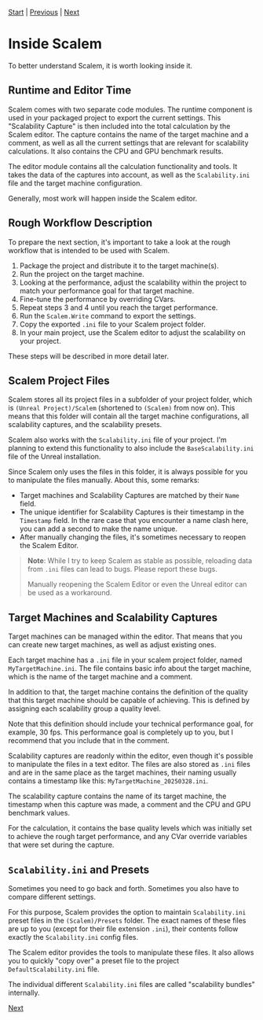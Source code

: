 [Start](../../index.md) | [Previous](../Introduction/index.md) | [Next](../Window-Overview/index.md)

# Inside Scalem

To better understand Scalem, it is worth looking inside it.

## Runtime and Editor Time

Scalem comes with two separate code modules.
The runtime component is used in your packaged project to export the current settings.
This "Scalability Capture" is then included into the total calculation by the Scalem editor.
The capture contains the name of the target machine and a comment, as well as all the current settings that are relevant for scalability calculations.
It also contains the CPU and GPU benchmark results.

The editor module contains all the calculation functionality and tools.
It takes the data of the captures into account, as well as the `Scalability.ini` file and the target machine configuration.

Generally, most work will happen inside the Scalem editor.

## Rough Workflow Description

To prepare the next section, it's important to take a look at the rough workflow that is intended to be used with Scalem.

1. Package the project and distribute it to the target machine(s).
2. Run the project on the target machine.
3. Looking at the performance, adjust the scalability within the project to match your performance goal for that target machine.
4. Fine-tune the performance by overriding CVars.
5. Repeat steps 3 and 4 until you reach the target performance.
6. Run the `Scalem.Write` command to export the settings.
7. Copy the exported `.ini` file to your Scalem project folder.
8. In your main project, use the Scalem editor to adjust the scalability on your project.

These steps will be described in more detail later.

## Scalem Project Files

Scalem stores all its project files in a subfolder of your project folder, which is `(Unreal Project)/Scalem` (shortened to `(Scalem)` from now on).
This means that this folder will contain all the target machine configurations, all scalability captures, and the scalability presets.

Scalem also works with the `Scalability.ini` file of your project.
I'm planning to extend this functionality to also include the `BaseScalability.ini` file of the Unreal installation.

Since Scalem only uses the files in this folder, it is always possible for you to manipulate the files manually.
About this, some remarks:

- Target machines and Scalability Captures are matched by their `Name` field.
- The unique identifier for Scalability Captures is their timestamp in the `Timestamp` field.
  In the rare case that you encounter a name clash here, you can add a second to make the name unique.
- After manually changing the files, it's sometimes necessary to reopen the Scalem Editor.

> **Note**: While I try to keep Scalem as stable as possible, reloading data from `.ini` files can lead to bugs.
> Please report these bugs.
> 
> Manually reopening the Scalem Editor or even the Unreal editor can be used as a workaround.

## Target Machines and Scalability Captures

Target machines can be managed within the editor.
That means that you can create new target machines, as well as adjust existing ones.

Each target machine has a `.ini` file in your scalem project folder, named `MyTargetMachine.ini`.
The file contains basic info about the target machine, which is the name of the target machine and a comment.

In addition to that, the target machine contains the definition of the quality that this target machine should be capable of achieving.
This is defined by assigning each scalability group a quality level.

Note that this definition should include your technical performance goal, for example, 30 fps.
This performance goal is completely up to you, but I recommend that you include that in the comment.

Scalability captures are readonly within the editor, even though it's possible to manipulate the files in a text editor.
The files are also stored as `.ini` files and are in the same place as the target machines, their naming usually contains a timestamp like this: `MyTargetMachine_20250328.ini`.

The scalability capture contains the name of its target machine, the timestamp when this capture was made, a comment and the CPU and GPU benchmark values.

For the calculation, it contains the base quality levels which was initially set to achieve the rough target performance, and any CVar override variables that were set during the capture.

## `Scalability.ini` and Presets

Sometimes you need to go back and forth.
Sometimes you also have to compare different settings.

For this purpose, Scalem provides the option to maintain `Scalability.ini` preset files in the `(Scalem)/Presets` folder.
The exact names of these files are up to you (except for their file extension `.ini`), their contents follow exactly the `Scalability.ini` config files.

The Scalem editor provides the tools to manipulate these files.
It also allows you to quickly "copy over" a preset file to the project `DefaultScalability.ini` file.

The individual different `Scalability.ini` files are called "scalability bundles" internally.

[Next](../Window-Overview/index.md)